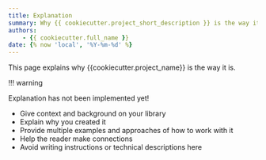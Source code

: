 ```yaml
---
title: Explanation 
summary: Why {{ cookiecutter.project_short_description }} is the way it is!
authors:
    - {{ cookiecutter.full_name }} 
date: {% now 'local', '%Y-%m-%d' %}
---
```


This page explains why {{cookiecutter.project_name}} is the way it is.

!!! warning

   Explanation has not been implemented yet!

- Give context and background on your library
- Explain why you created it
- Provide multiple examples and approaches of how to work with it
- Help the reader make connections
- Avoid writing instructions or technical descriptions here
